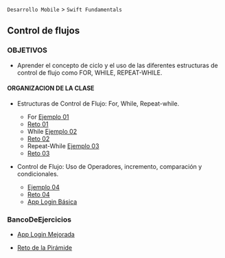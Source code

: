 
`Desarrollo Mobile` > `Swift Fundamentals`


## Control de flujos 

### OBJETIVOS 

- Aprender el concepto de ciclo y el uso de las diferentes estructuras de control de flujo como FOR, WHILE, REPEAT-WHILE.

#### ORGANIZACION DE LA CLASE 

- Estructuras de Control de Flujo: 
For, While, Repeat-while.

	- For [Ejemplo 01](Ejemplo-01)
	- [Reto 01](Reto-01)
	- While [Ejemplo 02](Ejemplo-02)
	- [Reto 02](Reto-02)
	- Repeat-While [Ejemplo 03](Ejemplo-03)
	- [Reto 03](Reto-03)

- Control de Flujo: Uso de Operadores, incremento, comparación y condicionales.

	- [Ejemplo 04](Ejemplo-04)
	- [Reto 04](Reto-04)
	- [App Login Básica](Ejemplo-05)

### BancoDeEjercicios

- [App Login Mejorada](BancoDeEjercicios)

- [Reto de la Pirámide](BancoDeEjerciciosPiramide)
